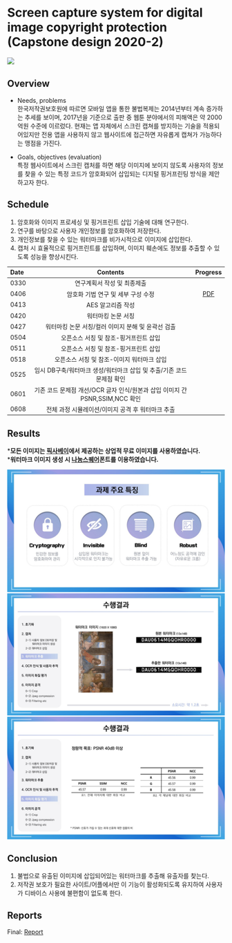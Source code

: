 # Screen capture system for digital image copyright protection (Capstone design 2020-2)

<img src="https://user-images.githubusercontent.com/109687076/184570660-d80d08d7-8703-42f8-8ac1-21d37400fc7d.jpg" width="60%">

## Overview   
* Needs, problems    
한국저작권보호원에 따르면 모바일 앱을 통한 불법복제는 2014년부터 계속 증가하는 추세를 보이며, 2017년을 기준으로 출판 중 웹툰 분야에서의 피해액은 약 2000억원 수준에 이르렀다. 현재는 앱 자체에서 스크린 캡쳐를 방지하는 기술을 적용되어있지만 전용 앱을 사용하지 않고 웹사이트에 접근하면 자유롭게 캡쳐가 가능하다는 맹점을 가진다.

* Goals, objectives (evaluation)    
 특정 웹사이트에서 스크린 캡처를 하면 해당 이미지에 보이지 않도록 사용자의 정보를 찾을 수 있는 특정 코드가 암호화되어 삽입되는 디지털 핑거프린팅 방식을 제안하고자 한다.

## Schedule   
1) 암호화와 이미지 프로세싱 및 핑거프린트 삽입 기술에 대해 연구한다.
2) 연구를 바탕으로 사용자 개인정보를 암호화하여 저장한다.
3) 개인정보를 찾을 수 있는 워터마크를 비가시적으로 이미지에 삽입한다. 
4) 캡처 시 효율적으로 핑거프린트를 삽입하며, 이미지 훼손에도 정보를 추출할 수 있도록 성능을 향상시킨다.

|Date|Contents|Progress|
|:--------|:------------------------------------:|:-------------:|
|0330|연구계획서 작성 및 최종제출||
|0406|암호화 기법 연구 및 세부 구성 수정|[PDF](doc/0408.pdf)|
|0413|AES 알고리즘 작성||
|0420|워터마킹 논문 서칭||
|0427|워터마킹 논문 서칭/컬러 이미지 분해 및 윤곽선 검출||
|0504|오픈소스 서칭 및 참조-핑거프린트 삽입||
|0511|오픈소스 서칭 및 참조-핑거프린트 삽입||
|0518|오픈소스 서칭 및 참조-이미지 워터마크 삽입||
|0525|임시 DB구축/워터마크 생성/워터마크 삽입 및 추출/기존 코드 문제점 확인||
|0601|기존 코드 문제점 개선/OCR 글자 인식/원본과 삽입 이미지 간 PSNR,SSIM,NCC 확인||
|0608|전체 과정 시뮬레이션/이미지 공격 후 워터마크 추출||

## Results
***모든 이미지는 [픽사베이](https://pixabay.com/)에서 제공하는 상업적 무료 이미지를 사용하였습니다.**  
***워터마크 이미지 생성 시 [나눔스퀘어](https://hangeul.naver.com/2017/nanum)폰트를 이용하였습니다.**

![features](./img/1.JPG)
![results](./img/2.JPG)
![PSNR](./img/3.JPG)


## Conclusion
1) 불법으로 유출된 이미지에 삽입되어있는 워터마크를 추출해 유출자를 찾는다.
2) 저작권 보호가 필요한 사이트/어플에서만 이 기능이 활성화되도록 유지하여 사용자가 디바이스 사용에 불편함이 없도록 한다.

## Reports
<!--* Upload or link (e.g. Google Drive files with share setting)-->
<!--* Midterm: [Report](Reports/Midterm.pdf)-->
Final: [Report](doc/최종보고서.pdf)
